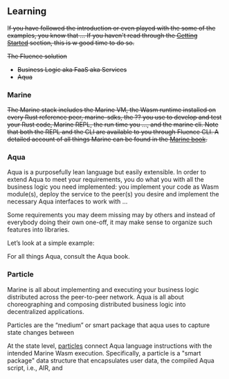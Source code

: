 ## **Learning**

I~~f you have followed the introduction or even played with the some of the examples, you know that ... If you haven't read through the [Getting Started](https://hackmd+.vscode-resource.vscode-cdn.net/Fluence%20Developer%20Documentation.md#Getting-Started) section, this is w good time to do so.~~

~~The Fluence solution~~

- ~~Business Logic aka FaaS aka Services~~
- ~~Aqua~~

### **Marine**

~~The Marine stack includes the Marine VM, the Wasm runtime installed on every Rust reference peer, marine-sdks, the ?? you use to develop and test your Rust code, Marine REPL, the run time you …, and the marine cli. Note that both the REPL and the CLI are available to you through Fluence CLI. A detailed account of all things Marine can be found in the [Marine book](/docs/marine-book/introduction).~~

### **Aqua**

Aqua is a purposefully lean language but easily extensible. In order to extend Aqua to meet your requirements, you do what you with all the business logic you need implemented: you implement your code as Wasm module(s), deploy the service to the peer(s) you desire and implement the necessary Aqua interfaces to work with …

Some requirements you may deem missing may by others and instead of everybody doing their own one-off, it may make sense to organize such features into libraries.

Let’s look at a simple example:

For all things Aqua, consult the Aqua book.

### **Particle**

Marine is all about implementing and executing your business logic distributed across the peer-to-peer network. Aqua is all about choreographing and composing distributed business logic into decentralized applications.

Particles are the “medium” or smart package that aqua uses to capture state changes between

At the state level, [particles](https://hackmd+.vscode-resource.vscode-cdn.net/Fluence%20Developer%20Documentation.md) connect Aqua language instructions with the intended Marine Wasm execution. Specifically, a particle is a "smart package" data structure that encapsulates user data, the compiled Aqua script, i.e., AIR, and
